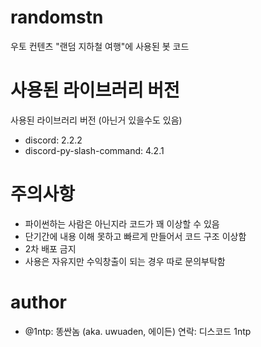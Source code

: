 # randomstn
우토 컨텐츠 "랜덤 지하철 여행"에 사용된 봇 코드

# 사용된 라이브러리 버전
사용된 라이브러리 버전 (아닌거 있을수도 있음)
- discord: 2.2.2
- discord-py-slash-command: 4.2.1
# 주의사항
- 파이썬하는 사람은 아닌지라 코드가 꽤 이상할 수 있음
- 단기간에 내용 이해 못하고 빠르게 만들어서 코드 구조 이상함
- 2차 배포 금지
- 사용은 자유지만 수익창출이 되는 경우 따로 문의부탁함
# author
- @1ntp: 똥싼놈 (aka. uwuaden, 에이든) 연락: 디스코드 1ntp
